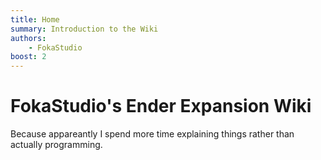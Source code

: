 ```yaml
---
title: Home
summary: Introduction to the Wiki
authors:
    - FokaStudio
boost: 2
---
```


# FokaStudio's Ender Expansion Wiki
Because appareantly I spend more time explaining things rather than actually programming.

